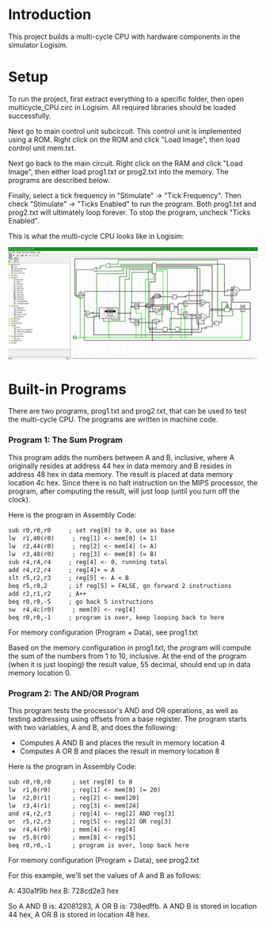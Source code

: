 # Introduction

This project builds a multi-cycle CPU with hardware components in the simulator Logisim.

# Setup

To run the project, first extract everything to a specific folder, then open multicycle_CPU.circ in Logisim. All required libraries should be loaded successfully.

Next go to main control unit subcircuit. This control unit is implemented using a ROM. Right click on the ROM and click "Load Image", then load control unit mem.txt.

Next go back to the main circuit. Right click on the RAM and click "Load Image", then either load prog1.txt or prog2.txt into the memory. The programs are described below.

Finally, select a tick frequency in "Stimulate" -> "Tick Frequency".  Then check "Stimulate" -> "Ticks Enabled" to run the program. Both prog1.txt and prog2.txt will ultimately loop forever. To stop the program, uncheck "Ticks Enabled".

This is what the multi-cycle CPU looks like in Logisim:

![CPU](./multicycle_CPU.jpg)

# Built-in Programs

There are two programs, prog1.txt and prog2.txt, that can be used to test the multi-cycle CPU. The programs are written in machine code.

### Program 1: The Sum Program 

This program adds the numbers between A and B, inclusive, where A originally resides at address 44 hex in data memory and B resides in address 48 hex in data memory. The result is placed at data memory location 4c hex. Since there is no halt instruction on the MIPS processor, the program, after computing the result, will just loop (until you turn off the clock).

Here is the program in Assembly Code:

```
sub r0,r0,r0     ; set reg[0] to 0, use as base  
lw  r1,40(r0)     ; reg[1] <- mem[0] (= 1)  
lw  r2,44(r0)     ; reg[2] <- mem[4] (= A)  
lw  r3,48(r0)     ; reg[3] <- mem[8] (= B) 
sub r4,r4,r4     ; reg[4] <- 0, running total  
add r4,r2,r4     ; reg[4]+ = A  
slt r5,r2,r3     ; reg[5] <- A < B  
beq r5,r0,2      ; if reg[5] = FALSE, go forward 2 instructions  
add r2,r1,r2     ; A++  
beq r0,r0,-5     ; go back 5 instructions  
sw  r4,4c(r0)     ; mem[0] <- reg[4]  
beq r0,r0,-1     ; program is over, keep looping back to here 
```

For memory configuration (Program + Data), see prog1.txt

Based on the memory configuration in prog1.txt, the program will compute the sum of the numbers from 1 to 10,  inclusive. At the end of the program (when it is just looping) the result value, 55 decimal, should end up in data memory location 0. 

### Program 2: The AND/OR Program 

This program tests the processor's AND and OR operations, as well as testing addressing using offsets from a base register. The program starts with two variables, A and B, and does the following: 
 
- Computes A AND B and places the result in memory location 4 
- Computes A OR B and places the result in memory location 8 
  
Here is the program in Assembly Code: 
 
```
sub r0,r0,r0      ; set reg[0] to 0 
lw  r1,0(r0)      ; reg[1] <- mem[0] (= 20)  
lw  r2,0(r1)      ; reg[2] <- mem[20]  
lw  r3,4(r1)      ; reg[3] <- mem[24] 
and r4,r2,r3      ; reg[4] <- reg[2] AND reg[3]  
or  r5,r2,r3      ; reg[5] <- reg[2] OR reg[3]  
sw  r4,4(r0)      ; mem[4] <- reg[4]  
sw  r5,8(r0)      ; mem[8] <- reg[5]  
beq r0,r0,-1      ; program is over, loop back here  
```

For memory configuration (Program + Data), see prog2.txt

For this example, we'll set the values of A and B as follows: 
 
A:  430a1f9b hex 
B:  728cd2e3 hex 

So A AND B is: 42081283, A OR B is:  738edffb. A AND B is stored in location 44 hex, A OR B is stored in location 48 hex.
